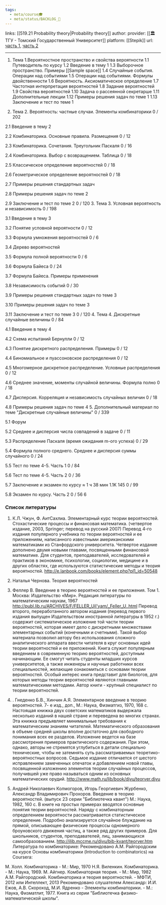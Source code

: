 ```yaml
---
tags:
  - meta/course🎓
  - meta/status/BACKLOG_🌰
---
```

links: [[519.21  Probability theory|Probability theory]]
author: 
provider: [[🏛ТГУ - Томский Государственный Университет]]
platform: [[Stepik]]
url: [часть 1](https://stepik.org/course/2911), [часть 2](https://stepik.org/course/3209/promo)

---

1. Тема 1.Вероятностное пространство и свойства вероятности
1.1 Путеводитель по курсу
1.2 Введение в тему 1
1.3 Выборочное пространство. Примеры [[Sample space]]
1.4 Случайные события. Операции над событиями
1.5 Операции над событиями. Формулы двойственности
1.6 Вероятность. Аксиоматическое определение
1.7 Частотная интерпретация вероятностей
1.8 Задание вероятностей
1.9 Свойства вероятностей
1.10 Задача о рассеянной секретарше
1.11 Дополнительные лекции
1.12 Примеры решения задач по теме 1
1.13 Заключение и тест по теме 1



2. Тема 2. Вероятность: частные случаи. Элементы комбинаторики
0
/
202
 
 
2.1 Введение в тему 2
 
2.2 Комбинаторика. Основные правила. Размещения
0 / 12
 
2.3 Комбинаторика. Сочетания. Треугольник Паскаля
0 / 16
 
2.4 Комбинаторика. Выбор с возвращением. Таблица
0 / 18
 
2.5 Классическое определение вероятностей
0 / 18
 
2.6 Геометрическое определение вероятностей
0 / 18
 
2.7 Примеры решения стандартных задач
 
2.8 Примеры решения задач по теме 2
 
2.9 Заключение и тест по теме 2
0 / 120
3. Тема 3. Условная вероятность и независимость
0
/
198
 
 
3.1 Введение в тему 3
 
3.2 Понятие условной вероятности
0 / 12
 
3.3 Формула умножения вероятностей
0 / 6
 
3.4 Дерево вероятностей
 
3.5 Формула полной вероятности
0 / 6
 
3.6 Формула Байеса
0 / 24
 
3.7 Формула Байеса. Примеры применения
 
3.8 Независимость событий
0 / 30
 
3.9 Примеры решения стандартных задач по теме 3
 
3.10 Примеры решения задач по теме 3
 
3.11 Заключение и тест по теме 3
0 / 120
4. Тема 4. Дискретные случайные величины
0
/
84
 
 
4.1 Введение в тему 4
 
4.2 Схема испытаний Бернулли
0 / 12
 
4.3 Понятие дискретного распределения. Примеры
0 / 12
 
4.4 Биномиальное и пуассоновское распределения
0 / 12
 
4.5 Многомерное дискретное распределение. Условные распределения
0 / 12
 
4.6 Среднее значение, моменты случайной величины. Формула полно
0 / 18
 
4.7 Дисперсия. Корреляция и независимость случайных величин
0 / 18
 
4.8 Примеры решения задач по теме 4
5. Дополнительный материал по теме "Дискретные случайные величины"
0
/
339
 
 
5.1 Форум
 
5.2 Среднее и дисперсия числа совпадений в задаче
0 / 11
 
5.3 Распределение Паскаля (время ожидания m-ого успеха)
0 / 29
 
5.4 Формула полного среднего. Среднее и дисперсия суммы случайного
0 / 24
 
5.5 Тест по теме 4-5. Часть 1
0 / 84
 
5.6 Тест по теме 4-5. Часть 2
0 / 36
 
5.7 Заключение и экзамен по курсу
≈ 1 ч 38 мин
1.1K
145
0 / 99
 
5.8 Экзамен по курсу. Часть 2
0 / 56
6


### Список литературы
1. К.Л. Чжун, Ф. АитСахлиа. Элементарный курс теории вероятностей. Стохастические процессы и финансовая математика. (четвертое издание, 2003, Springer; перевод на русский 2007)
Перевод 4-го издания популярного учебника по теории вероятностей и ее приложениям, написанного известными американскими математиками из Станфордского университета. Четвертое издание дополнено двумя новыми главами, посвященными финансовой математике. Для студентов, преподавателей, исследователей и практиков в экономике, психологии, социологии, медицине и в других областях, где используются статистические методы и теория вероятностей.
http://e.lanbook.com/books/element.php?pl1_id=50548
 
2. Наталья Чернова. Теория вероятностей
3. Феллер В. Введение в теорию вероятностей и ее приложения. Том 1. Москва:
Издательство «Мир». Редакция литературы по математическим наукам, 1967
http://publ.lib.ru/ARCHIVES/F/FELLER_Uil'yam/_Feller_U..html
Перевод второго, переработанного автором издания (перевод первого издания выпущен Издательством иностранной литературы в 1952 г.) содержит систематическое изложение той части теории вероятностей, которая имеет дело с дискретными множествами элементарных событий (конечными и счетными). Такой выбор материала позволил автору без использования сложного аналитического аппарата ввести читателя в круг основных идей теории вероятностей и ее приложений.
Книга служит популярным введением в современную теорию вероятностей, доступным начинающим. Ее смогут читать студенты младших курсов университетов, а также инженеры и научные работники всех специальностей, желающие ознакомиться с основами теории вероятностей.
Особый интерес книга представит для биологов, для которых методы теории
 вероятностей являются главными математическими методами.
Автор книги - крупный специалист по теории вероятностей.

4. . Гнеденко Б.В., Хинчин А.Я. Элементарное введение в теорию вероятностей. 7-
е изд., доп., М.: Наука, Физматгиз, 1970, 168 с.
Настоящая книжка двух советских математиков выдержала несколько изданий в нашей стране и переведена во многих странах. Эта книжка предъявляет минимальные требования к математическим знаниям читателей. Математического образования в объеме средней школы вполне достаточно для свободного понимания всех ее разделов. Изложение ведется на базе рассмотрения примеров практического содержания. При этом, однако, авторы не стремятся углубиться в детали специально технические, чтобы не затемнять суть рассматриваемых теоретико-вероятностных вопросов.
Седьмое издание отличается от шестого исправлением замеченных опечаток и добавлением новой главы, посвященной изложению элементов теории
случайных процессов, получившей уже право называться одним из основных математических орудий.
http://www.math.ru/lib/book/djvu/teorver.djvu
5. Андрей Николаевич Колмогоров, Игорь Георгиевич Журбенко, Александр Владимирович Прохоров. Введение в теорию вероятностей. (выпуск 23 серии "Библиотечка квант") М.: Наука, 1982, 160 с.
В книге на простых примерах вводятся основные понятия теории вероятностей. Наряду с комбинаторным определением вероятности рассматривается статистическое определение. Подробно анализируется случайное блуждание на прямой, описывающее физические процессы одномерного броуновского движения частиц, а также ряд других примеров.
Для школьников, студентов, преподавателей, лиц, занимающихся самообразованием.
http://ilib.mccme.ru/djvu/bib-kvant/teorver.htm
Литература по комбинаторике:
Рекомендовано А.М. Райгородским на курсе Основы комбинаторики (Introduction to combinatorics) на Сoursera:
  
М. Холл. Комбинаторика - М.: Мир, 1970
Н.Я. Виленкин. Комбинаторика. - М.: Наука, 1969.
М. Айгнер. Комбинаторная теория. - М.: Мир, 1982
А.М. Райгородский. Комбинаторика и теория вероятностей. - МФТИ, 2012 или Интеллект, 2013
Рекомендовано слушателем Александр:
И.И. Ежов, А.В. Скороход, М.И. Ядренко - Элементы комбинаторики. - М.: Наука, Физматлит, 1977.
Книга из серии "Библиотечка физико-математической школы".

